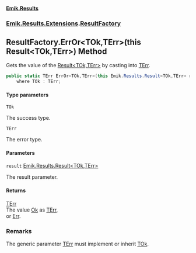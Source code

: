 #### [Emik.Results](index.md 'index')
### [Emik.Results.Extensions](Emik.Results.Extensions.md 'Emik.Results.Extensions').[ResultFactory](ResultFactory.md 'Emik.Results.Extensions.ResultFactory')

## ResultFactory.ErrOr<TOk,TErr>(this Result<TOk,TErr>) Method

Gets the value of the [Result&lt;TOk,TErr&gt;](Result{TOk,TErr}.md 'Emik.Results.Result<TOk,TErr>') by casting into [TErr](ResultFactory.ErrOr{TOk,TErr}(Result{TOk,TErr}).md#Emik.Results.Extensions.ResultFactory.ErrOr_TOk,TErr_(thisEmik.Results.Result_TOk,TErr_).TErr 'Emik.Results.Extensions.ResultFactory.ErrOr<TOk,TErr>(this Emik.Results.Result<TOk,TErr>).TErr').

```csharp
public static TErr ErrOr<TOk,TErr>(this Emik.Results.Result<TOk,TErr> result)
    where TOk : TErr;
```
#### Type parameters

<a name='Emik.Results.Extensions.ResultFactory.ErrOr_TOk,TErr_(thisEmik.Results.Result_TOk,TErr_).TOk'></a>

`TOk`

The success type.

<a name='Emik.Results.Extensions.ResultFactory.ErrOr_TOk,TErr_(thisEmik.Results.Result_TOk,TErr_).TErr'></a>

`TErr`

The error type.
#### Parameters

<a name='Emik.Results.Extensions.ResultFactory.ErrOr_TOk,TErr_(thisEmik.Results.Result_TOk,TErr_).result'></a>

`result` [Emik.Results.Result&lt;](Result{TOk,TErr}.md 'Emik.Results.Result<TOk,TErr>')[TOk](ResultFactory.ErrOr{TOk,TErr}(Result{TOk,TErr}).md#Emik.Results.Extensions.ResultFactory.ErrOr_TOk,TErr_(thisEmik.Results.Result_TOk,TErr_).TOk 'Emik.Results.Extensions.ResultFactory.ErrOr<TOk,TErr>(this Emik.Results.Result<TOk,TErr>).TOk')[,](Result{TOk,TErr}.md 'Emik.Results.Result<TOk,TErr>')[TErr](ResultFactory.ErrOr{TOk,TErr}(Result{TOk,TErr}).md#Emik.Results.Extensions.ResultFactory.ErrOr_TOk,TErr_(thisEmik.Results.Result_TOk,TErr_).TErr 'Emik.Results.Extensions.ResultFactory.ErrOr<TOk,TErr>(this Emik.Results.Result<TOk,TErr>).TErr')[&gt;](Result{TOk,TErr}.md 'Emik.Results.Result<TOk,TErr>')

The result parameter.

#### Returns
[TErr](ResultFactory.ErrOr{TOk,TErr}(Result{TOk,TErr}).md#Emik.Results.Extensions.ResultFactory.ErrOr_TOk,TErr_(thisEmik.Results.Result_TOk,TErr_).TErr 'Emik.Results.Extensions.ResultFactory.ErrOr<TOk,TErr>(this Emik.Results.Result<TOk,TErr>).TErr')  
The value [Ok](Result{TOk,TErr}.Ok.md 'Emik.Results.Result<TOk,TErr>.Ok') as [TErr](ResultFactory.ErrOr{TOk,TErr}(Result{TOk,TErr}).md#Emik.Results.Extensions.ResultFactory.ErrOr_TOk,TErr_(thisEmik.Results.Result_TOk,TErr_).TErr 'Emik.Results.Extensions.ResultFactory.ErrOr<TOk,TErr>(this Emik.Results.Result<TOk,TErr>).TErr'),  
or [Err](Result{TOk,TErr}.Err.md 'Emik.Results.Result<TOk,TErr>.Err').

### Remarks
  
The generic parameter [TErr](ResultFactory.ErrOr{TOk,TErr}(Result{TOk,TErr}).md#Emik.Results.Extensions.ResultFactory.ErrOr_TOk,TErr_(thisEmik.Results.Result_TOk,TErr_).TErr 'Emik.Results.Extensions.ResultFactory.ErrOr<TOk,TErr>(this Emik.Results.Result<TOk,TErr>).TErr') must implement or inherit [TOk](ResultFactory.ErrOr{TOk,TErr}(Result{TOk,TErr}).md#Emik.Results.Extensions.ResultFactory.ErrOr_TOk,TErr_(thisEmik.Results.Result_TOk,TErr_).TOk 'Emik.Results.Extensions.ResultFactory.ErrOr<TOk,TErr>(this Emik.Results.Result<TOk,TErr>).TOk').